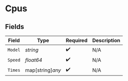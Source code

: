 # Cpus


## Fields

| Field              | Type               | Required           | Description        |
| ------------------ | ------------------ | ------------------ | ------------------ |
| `Model`            | *string*           | :heavy_check_mark: | N/A                |
| `Speed`            | *float64*          | :heavy_check_mark: | N/A                |
| `Times`            | map[string]*any*   | :heavy_check_mark: | N/A                |